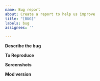 ```yaml
---
name: Bug report
about: Create a report to help us improve
title: "[BUG]"
labels: bug
assignees: ''

---
```

<!-- Troubleshooting: If you receive errors/warnings after the upgrade, delete the existing boonGUI folder and reinstall the mod. If the problem persists, continue below. -->

**Describe the bug**
<!-- Short description -->

**To Reproduce**
<!--
1. Go to '...'
2. Click on '....'
3. See error
-->

**Screenshots**
<!-- If applicable, add screenshots to help explain your problem. -->

**Mod version**
 <!-- Are you using the latest GitHub version or an official release version? If the latter, please add the boonGUI version number (x.x).
